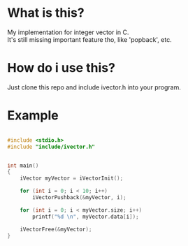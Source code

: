 # What is this?
My implementation for integer vector in C.\
It's still missing important feature tho, like 'popback', etc.

# How do i use this?
Just clone this repo and include ivector.h into your program.

# Example

``` C

#include <stdio.h>
#include "include/ivector.h"


int main()
{
    iVector myVector = iVectorInit();

    for (int i = 0; i < 10; i++)
        iVectorPushback(&myVector, i);

    for (int i = 0; i < myVector.size; i++)
        printf("%d \n", myVector.data[i]);

    iVectorFree(&myVector);
}


```
